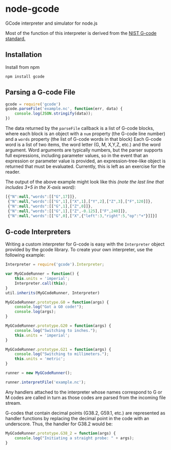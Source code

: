 # node-gcode
GCode interpreter and simulator for node.js

Most of the function of this interpreter is derived from the [NIST G-code standard.](http://www.nist.gov/customcf/get_pdf.cfm?pub_id=823374)



Installation
------------
Install from npm
```
npm install gcode
```

Parsing a G-code File
---------------------
```js
gcode = require('gcode')
gcode.parseFile('example.nc', function(err, data) {
    console.log(JSON.stringify(data));
})
```

The data returned by the `parseFile` callback is a list of G-code blocks, where each block is an object with a `num` property (the G-code line number) and a `words` property (the list of G-code words in that block) Each G-code word is a list of two items, the word letter (G, M, X,Y,Z, etc.) and the word argument.  Word arguments are typically numbers, but the parser supports full expressions, including parameter values, so in the event that an expression or parameter value is provided, an expression-tree-like object is returned that must be evaluated.  Currently, this is left as an exercise for the reader.

The output of the above example might look like this _(note the last line that includes 3+5 in the X-axis word)_:

```js
[{"N":null,"words":[["G",17]]},
 {"N":null,"words":[["G",1],["X",1],["Y",2],["Z",3],["F",120]]},
 {"N":null,"words":[["G",1],["Z",0]]},
 {"N":null,"words":[["G",1],["Z",-0.125],["F",240]]},
 {"N":null,"words":[["G",0],["X",{"left":3,"right":5,"op":"+"}]]}]
```

G-code Interpreters
-------------------
Writing a custom interpreter for G-code is easy with the `Interpreter` object provided by the gcode library.  To create your own interpreter, use the following example:

```js
Interpreter = require('gcode').Interpreter;

var MyGCodeRunner = function() {
    this.units = 'imperial';
    Interpreter.call(this);
}
util.inherits(MyGCodeRunner, Interpreter)

MyGCodeRunner.prototype.G0 = function(args) {
    console.log("Got a G0 code!");
    console.log(args);
}

MyGCodeRunner.prototype.G20 = function(args) {
    console.log("Switching to inches.");
    this.units = 'imperial';
}

MyGCodeRunner.prototype.G21 = function(args) {
    console.log("Switching to millimeters.");
    this.units = 'metric';
}

runner = new MyGCodeRunner();

runner.interpretFile('example.nc');
```

Any handlers attached to the interpreter whose names correspond to G or M codes are called in turn as those codes are parsed from the incoming file stream.

G-codes that contain decimal points (G38.2, G59.1, etc.) are represented as handler functions by replacing the decimal point in the code with an underscore.  Thus, the handler for G38.2 would be:

```js
MyGCodeRunner.prototype.G38_2 = function(args) {
    console.log("Initiating a straight probe: " + args);
}
```
